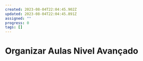 ```yaml
---
created: 2023-08-04T22:04:45.902Z
updated: 2023-08-04T22:04:45.891Z
assigned: ""
progress: 0
tags: []
---
```


# Organizar Aulas Nivel Avançado
